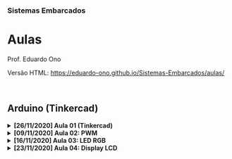 ### Sistemas Embarcados

# Aulas

Prof. Eduardo Ono

Versão HTML: https://eduardo-ono.github.io/Sistemas-Embarcados/aulas/

<br>

## Arduino (Tinkercad)

<details>
    <summary><strong>[26/11/2020] Aula 01 (Tinkercad)</strong></summary>

<a href="https://www.tinkercad.com/embed/lzvgk5QKIiY?editbtn=1" target="_blank">
<img src="https://csg.tinkercad.com/things/lzvgk5QKIiY/t725.png?rev=1605555086328000000&s=&v=1&type=circuits" width="300px"></a>

</details>

<details>
  <summary><strong>[09/11/2020] Aula 02: PWM</strong></summary>

  <p>Circuito que mostra as ondas quadradas (PWM) produzidas pela função analogWrite() nos 
  pinos 3, 9, 10 e 11 (f = 490 Hz) e nos pinos 5 e 6 (f = 980 Hz).</p>

  <a href="https://www.tinkercad.com/embed/dYpwVVIjdRJ?editbtn=1" target="_blank">
  <img src="https://csg.tinkercad.com/things/dYpwVVIjdRJ/t725.png?rev=1605577392237000000&s=&v=1&type=circuits" width="300px"></a>

</details>

<details>
    <summary><strong>[16/11/2020] Aula 03: LED RGB</strong></summary>
    <section>
    <a href="https://www.tinkercad.com/embed/goqAVZLDCzd?editbtn=1" target="_blank">
    <img src="https://csg.tinkercad.com/things/goqAVZLDCzd/t725.png?rev=1605574358209000000&s=&v=1&type=circuits" width="300px"></a>
    </section>
</details>

<details>
    <summary><strong>[23/11/2020] Aula 04: Display LCD</strong></summary>
    <section>
    <a href="https://www.tinkercad.com/embed/e3wz9LD8NR0?editbtn=1" target="_blank">
    <img src="https://csg.tinkercad.com/things/e3wz9LD8NR0/t725.png?rev=1606162539897000000&s=&v=1&type=circuits" width="300px"></a>
    </section>
</details>

<br>

